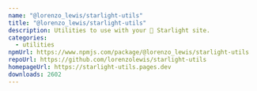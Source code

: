 ```yaml
---
name: "@lorenzo_lewis/starlight-utils"
title: "@lorenzo_lewis/starlight-utils"
description: Utilities to use with your 🌟 Starlight site.
categories:
  - utilities
npmUrl: https://www.npmjs.com/package/@lorenzo_lewis/starlight-utils
repoUrl: https://github.com/lorenzolewis/starlight-utils
homepageUrl: https://starlight-utils.pages.dev
downloads: 2602
---
```

